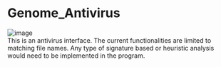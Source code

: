 # Genome_Antivirus

![image](https://user-images.githubusercontent.com/22214754/63419840-5d68e680-c3ba-11e9-96c3-8e4f367513bc.png)  
This is an antivirus interface. The current functionalities are limited to matching file names. Any type of signature based or heuristic analysis would need to be implemented in the program. 
